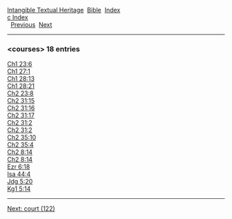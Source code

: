 [Intangible Textual Heritage](../../index)  [Bible](../index) 
[Index](index)   
[c Index](_c_)  
  [Previous](c02640)  [Next](c02642) 

------------------------------------------------------------------------

### &lt;courses&gt; 18 entries

[Ch1 23:6](../kjv/ch1023.htm#006)  
[Ch1 27:1](../kjv/ch1027.htm#001)  
[Ch1 28:13](../kjv/ch1028.htm#013)  
[Ch1 28:21](../kjv/ch1028.htm#021)  
[Ch2 23:8](../kjv/ch2023.htm#008)  
[Ch2 31:15](../kjv/ch2031.htm#015)  
[Ch2 31:16](../kjv/ch2031.htm#016)  
[Ch2 31:17](../kjv/ch2031.htm#017)  
[Ch2 31:2](../kjv/ch2031.htm#002)  
[Ch2 31:2](../kjv/ch2031.htm#002)  
[Ch2 35:10](../kjv/ch2035.htm#010)  
[Ch2 35:4](../kjv/ch2035.htm#004)  
[Ch2 8:14](../kjv/ch2008.htm#014)  
[Ch2 8:14](../kjv/ch2008.htm#014)  
[Ezr 6:18](../kjv/ezr006.htm#018)  
[Isa 44:4](../kjv/isa044.htm#004)  
[Jdg 5:20](../kjv/jdg005.htm#020)  
[Kg1 5:14](../kjv/kg1005.htm#014)  

------------------------------------------------------------------------

[Next: court (122)](c02642)
